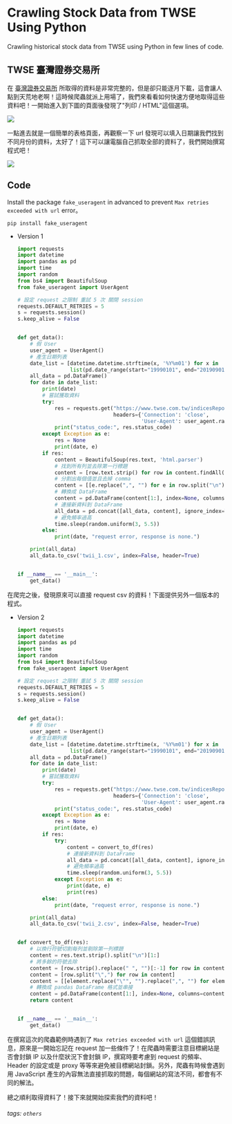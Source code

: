 # Crawling Stock Data from TWSE Using Python

Crawling historical stock data from TWSE using Python in few lines of code.

## TWSE 臺灣證券交易所

在 [臺灣證券交易所](https://www.twse.com.tw/zh/) 所取得的資料是非常完整的，但是卻只能逐月下載，這會讓人點到天荒地老啊！這時候爬蟲就派上用場了，我們來看看如何快速方便地取得這些資料吧！一開始進入到下圖的頁面後發現了"列印 / HTML"這個選項。

![](https://i.imgur.com/XxU3xdi.png)

一點進去就是一個簡單的表格頁面，再觀察一下 url 發現可以填入日期讓我們找到不同月份的資料，太好了！這下可以讓電腦自己抓取全部的資料了，我們開始撰寫程式吧！

![](https://i.imgur.com/c8zCiCt.png)

## Code

Install the package `fake_useragent` in advanced to prevent `Max retries exceeded with url` error。

```pip install fake_useragent```

- Version 1
    ```python
    import requests
    import datetime
    import pandas as pd
    import time
    import random
    from bs4 import BeautifulSoup
    from fake_useragent import UserAgent

    # 設定 request 之限制 重試 5 次 關閉 session
    requests.DEFAULT_RETRIES = 5
    s = requests.session()
    s.keep_alive = False


    def get_data():
        # 假 User
        user_agent = UserAgent()
        # 產生日期列表
        date_list = [datetime.datetime.strftime(x, '%Y%m01') for x in
                     list(pd.date_range(start="19990101", end="20190901", freq="M"))]
        all_data = pd.DataFrame()
        for date in date_list:
            print(date)
            # 嘗試獲取資料
            try:
                res = requests.get("https://www.twse.com.tw/indicesReport/MI_5MINS_HIST?response=html&date=" + date,
                                   headers={'Connection': 'close',
                                            'User-Agent': user_agent.random})
                print("status_code:", res.status_code)
            except Exception as e:
                res = None
                print(date, e)
            if res:
                content = BeautifulSoup(res.text, 'html.parser')
                # 找到所有列並去除第一行標題
                content = [row.text.strip() for row in content.findAll("tr")][1:]
                # 分割出每個值並且去掉 comma
                content = [[e.replace(",", "") for e in row.split("\n")] for row in content]
                # 轉換成 DataFrame
                content = pd.DataFrame(content[1:], index=None, columns=content[0])
                # 連接新資料到 DataFrame
                all_data = pd.concat([all_data, content], ignore_index=True, sort=False)
                # 避免頻率過高
                time.sleep(random.uniform(3, 5.5))
            else:
                print(date, "request error, response is none.")

        print(all_data)
        all_data.to_csv('twii_1.csv', index=False, header=True)


    if __name__ == '__main__':
        get_data()
    ```

在爬完之後，發現原來可以直接 request csv 的資料！下面提供另外一個版本的程式。

- Version 2
    ```python
    import requests
    import datetime
    import pandas as pd
    import time
    import random
    from bs4 import BeautifulSoup
    from fake_useragent import UserAgent

    # 設定 request 之限制 重試 5 次 關閉 session
    requests.DEFAULT_RETRIES = 5
    s = requests.session()
    s.keep_alive = False


    def get_data():
        # 假 User
        user_agent = UserAgent()
        # 產生日期列表
        date_list = [datetime.datetime.strftime(x, '%Y%m01') for x in
                     list(pd.date_range(start="19990101", end="20190901", freq="M"))]
        all_data = pd.DataFrame()
        for date in date_list:
            print(date)
            # 嘗試獲取資料
            try:
                res = requests.get("https://www.twse.com.tw/indicesReport/MI_5MINS_HIST?response=csv&date=" + date,
                                   headers={'Connection': 'close',
                                            'User-Agent': user_agent.random})
                print("status_code:", res.status_code)
            except Exception as e:
                res = None
                print(date, e)
            if res:
                try:
                    content = convert_to_df(res)
                    # 連接新資料到 DataFrame
                    all_data = pd.concat([all_data, content], ignore_index=True, sort=False)
                    # 避免頻率過高
                    time.sleep(random.uniform(3, 5.5))
                except Exception as e:
                    print(date, e)
                    print(res)
            else:
                print(date, "request error, response is none.")

        print(all_data)
        all_data.to_csv('twii_2.csv', index=False, header=True)


    def convert_to_df(res):
        # 以換行符號切割每列並剔除第一列標題
        content = res.text.strip().split("\n")[1:]
        # 將多餘的符號去除
        content = [row.strip().replace(" ", "")[:-1] for row in content]
        content = [row.split("\",") for row in content]
        content = [[element.replace("\"", "").replace(",", "") for element in row] for row in content]
        # 轉換成 pandas DataFrame 格式並串接
        content = pd.DataFrame(content[1:], index=None, columns=content[0])
        return content


    if __name__ == '__main__':
        get_data()
    ```

在撰寫這次的爬蟲範例時遇到了 `Max retries exceeded with url` 這個錯誤訊息，原來是一開始忘記在 request 加一些條件了！在爬蟲時需要注意目標網站是否會封鎖 IP 以及什麼狀況下會封鎖 IP，撰寫時要考慮到 request 的頻率、Header 的設定或是 proxy 等等來避免被目標網站封鎖。另外，爬蟲有時候會遇到用 JavaScript 產生的內容無法直接抓取的問題，每個網站的寫法不同，都會有不同的解法。

總之順利取得資料了！接下來就開始探索我們的資料吧！


###### tags: `others`